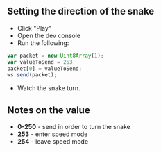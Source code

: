 ## Setting the direction of the snake

* Click "Play"
* Open the dev console
* Run the following:

```javascript
var packet = new Uint8Array(1);
var valueToSend = 253
packet[0] = valueToSend;
ws.send(packet);
```

* Watch the snake turn.

## Notes on the value
* **0-250** - send in order to turn the snake
* **253** - enter speed mode
* **254** - leave speed mode
